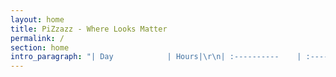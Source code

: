 ```yaml
---
layout: home
title: PiZzazz - Where Looks Matter
permalink: /
section: home
intro_paragraph: "| Day            | Hours|\r\n| :----------    | :---------- |\r\n| Sunday         | Closed      |\r\n| Monday         | Text        |\n| Tuesday        | Title       |\r\n| Wednesday      | Text        |\n| Thursday       | Title       |\r\n| Friday         | Text        |\n| Saturday       | Closed      |\n\n\n[217-721-9724](tel:217-721-9724)"
---
```


